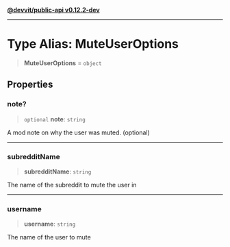 [**@devvit/public-api v0.12.2-dev**](../../README.md)

---

# Type Alias: MuteUserOptions

> **MuteUserOptions** = `object`

## Properties

<a id="note"></a>

### note?

> `optional` **note**: `string`

A mod note on why the user was muted. (optional)

---

<a id="subredditname"></a>

### subredditName

> **subredditName**: `string`

The name of the subreddit to mute the user in

---

<a id="username"></a>

### username

> **username**: `string`

The name of the user to mute
